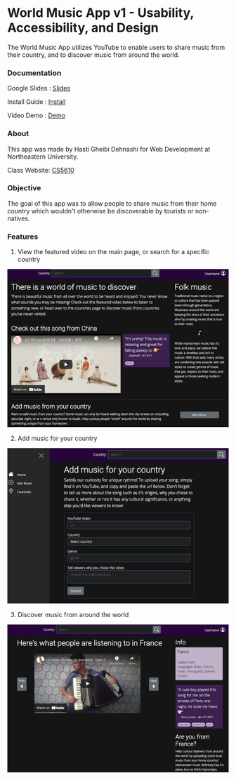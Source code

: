# World Music App v1 - Usability, Accessibility, and Design
The World Music App utilizes YouTube to enable users to share music from their country, and to discover music from around the world. 

### Documentation
Google Slides : [Slides](https://docs.google.com/presentation/d/1LFRa4Wk15TJAeetZc4D8mnSI1PPE-jkmmcWd-9-TAM0/edit?usp=sharing)

Install Guide : [Install](https://docs.google.com/document/d/1oYipEzbihybUB9vg88tkf_krnlFICbIlSwDgpio2KH4/edit?usp=sharing)

Video Demo : [Demo](https://youtu.be/symF91fhw4U)

### About
This app was made by Hasti Gheibi Dehnashi for Web Development at Northeastern University.

Class Website: [CS5610](https://johnguerra.co/classes/webDevelopment_spring_2021/)

### Objective
The goal of this app was to allow people to share music from their home country which wouldn't otherwise be discoverable by tourists or non-natives. 

### Features
1. View the featured video on the main page, or search for a specific country

![Homepage](https://github.com/HastiGD/music-app/blob/master/home.png)

2. Add music for your country

![Add Music Page](https://github.com/HastiGD/music-app/blob/master/add.png)

3. Discover music from around the world

![Country Page](https://github.com/HastiGD/music-app/blob/master/country.png)
